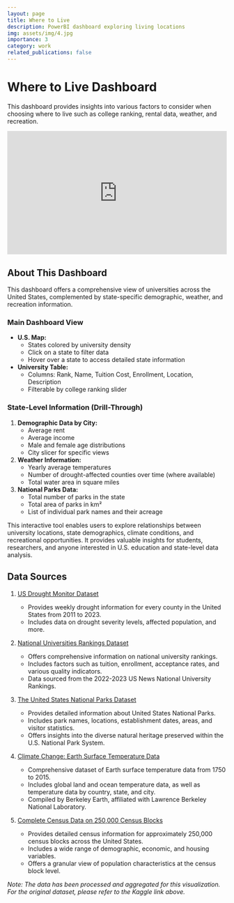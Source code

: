 ```yaml
---
layout: page
title: Where to Live
description: PowerBI dashboard exploring living locations
img: assets/img/4.jpg
importance: 3
category: work
related_publications: false
---
```


# Where to Live Dashboard

This dashboard provides insights into various factors to consider when choosing where to live such as college ranking, rental data, weather, and recreation.

<div style="position: relative; padding-bottom: 56.25%; height: 0; overflow: hidden;">
  <iframe title="Where to live" style="position: absolute; top: 0; left: 0; width: 100%; height: 100%;" src="https://app.powerbi.com/reportEmbed?reportId=b3f99e25-36de-479f-9fc7-d6ff8e2c640c&autoAuth=true&ctid=83ff14a6-eb6b-4250-b745-21bea66253dc" frameborder="0" allowFullScreen="true"></iframe>
</div>


## About This Dashboard

<p>This dashboard offers a comprehensive view of universities across the United States, complemented by state-specific demographic, weather, and recreation information.</p>

<h3>Main Dashboard View</h3>
<ul>
  <li><strong>U.S. Map:</strong>
    <ul>
      <li>States colored by university density</li>
      <li>Click on a state to filter data</li>
      <li>Hover over a state to access detailed state information</li>
    </ul>
  </li>
  <li><strong>University Table:</strong>
    <ul>
      <li>Columns: Rank, Name, Tuition Cost, Enrollment, Location, Description</li>
      <li>Filterable by college ranking slider</li>
    </ul>
  </li>
</ul>

<h3>State-Level Information (Drill-Through)</h3>
<ol>
  <li><strong>Demographic Data by City:</strong>
    <ul>
      <li>Average rent</li>
      <li>Average income</li>
      <li>Male and female age distributions</li>
      <li>City slicer for specific views</li>
    </ul>
  </li>
  <li><strong>Weather Information:</strong>
    <ul>
      <li>Yearly average temperatures</li>
      <li>Number of drought-affected counties over time (where available)</li>
      <li>Total water area in square miles</li>
    </ul>
  </li>
  <li><strong>National Parks Data:</strong>
    <ul>
      <li>Total number of parks in the state</li>
      <li>Total area of parks in km²</li>
      <li>List of individual park names and their acreage</li>
    </ul>
  </li>
</ol>

<p>This interactive tool enables users to explore relationships between university locations, state demographics, climate conditions, and recreational opportunities. It provides valuable insights for students, researchers, and anyone interested in U.S. education and state-level data analysis.</p>

## Data Sources

1. [US Drought Monitor Dataset](https://www.kaggle.com/datasets/us-drought-monitor/united-states-droughts-by-county)
   - Provides weekly drought information for every county in the United States from 2011 to 2023.
   - Includes data on drought severity levels, affected population, and more.

2. [National Universities Rankings Dataset](https://www.kaggle.com/datasets/thedevastator/national-universities-rankings-explore-quality-t)
   - Offers comprehensive information on national university rankings.
   - Includes factors such as tuition, enrollment, acceptance rates, and various quality indicators.
   - Data sourced from the 2022-2023 US News National University Rankings.

3. [The United States National Parks Dataset](https://www.kaggle.com/datasets/thedevastator/the-united-states-national-parks)
   - Provides detailed information about United States National Parks.
   - Includes park names, locations, establishment dates, areas, and visitor statistics.
   - Offers insights into the diverse natural heritage preserved within the U.S. National Park System.

4. [Climate Change: Earth Surface Temperature Data](https://www.kaggle.com/datasets/berkeleyearth/climate-change-earth-surface-temperature-data)
   - Comprehensive dataset of Earth surface temperature data from 1750 to 2015.
   - Includes global land and ocean temperature data, as well as temperature data by country, state, and city.
   - Compiled by Berkeley Earth, affiliated with Lawrence Berkeley National Laboratory.

5. [Complete Census Data on 250,000 Census Blocks](https://www.kaggle.com/datasets/axelrokahr/complete-census-data-on-250000-census-blocks)
   - Provides detailed census information for approximately 250,000 census blocks across the United States.
   - Includes a wide range of demographic, economic, and housing variables.
   - Offers a granular view of population characteristics at the census block level.

_Note: The data has been processed and aggregated for this visualization. For the original dataset, please refer to the Kaggle link above._
